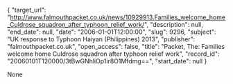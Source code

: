{
  "target_url": "http://www.falmouthpacket.co.uk/news/10929913.Families_welcome_home_Culdrose_squadron_after_typhoon_relief_work/", 
  "description": null, 
  "end_date": null, 
  "date": "2006-01-01T12:00:00", 
  "slug": 9296, 
  "subject": "UK response to Typhoon Haiyan (Philippines) 2013", 
  "publisher": "falmouthpacket.co.uk", 
  "open_access": false, 
  "title": "Packet, The: Families welcome home Culdrose squadron after typhoon relief work", 
  "record_id": "20060101T120000/3tBwGNhliOp1ir8O1Mfdmg==", 
  "start_date": null
}

None